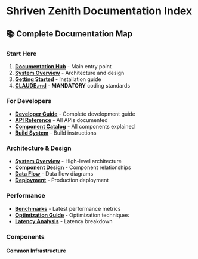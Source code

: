 # Shriven Zenith Documentation Index

## 📚 Complete Documentation Map

### Start Here
1. [**Documentation Hub**](README.md) - Main entry point
2. [**System Overview**](architecture/01_system_overview.md) - Architecture and design
3. [**Getting Started**](getting_started/01_installation.md) - Installation guide
4. [**CLAUDE.md**](../CLAUDE.md) - **MANDATORY** coding standards

### For Developers
- [**Developer Guide**](developer_guide/README.md) - Complete development guide
- [**API Reference**](api/README.md) - All APIs documented
- [**Component Catalog**](components/README.md) - All components explained
- [**Build System**](developer_guide/build_system.md) - Build instructions

### Architecture & Design
- [**System Overview**](architecture/01_system_overview.md) - High-level architecture
- [**Component Design**](architecture/02_component_design.md) - Component relationships
- [**Data Flow**](architecture/03_data_flow.md) - Data flow diagrams
- [**Deployment**](architecture/04_deployment.md) - Production deployment

### Performance
- [**Benchmarks**](performance/benchmarks.md) - Latest performance metrics
- [**Optimization Guide**](performance/optimization_guide.md) - Optimization techniques
- [**Latency Analysis**](performance/latency_analysis.md) - Latency breakdown

### Components

#### Common Infrastructure
- [**Lock-Free Queue**](api/common/lf_queue.md) - Thread-safe queue
- [**Memory Pool**](api/common/mem_pool.md) - Fixed-time allocation
- [**Logging System**](api/common/logging.md) - Low-overhead logging
- [**Thread Utilities**](api/common/thread_utils.md) - Thread management
- [**Time Utilities**](api/common/time_utils.md) - Nanosecond timing

#### Exchange Connectivity
- [**Zerodha Adapter**](components/exchanges/zerodha_component.md) - NSE/BSE trading
- [**Binance Adapter**](components/exchanges/binance_component.md) - Crypto trading

#### Market Data
- [**Instrument Manager**](components/market_data/instrument_manager_component.md) - Symbol management
- [**Order Book**](components/market_data/order_book_component.md) - Market depth
- [**Binance WebSocket**](components/binance_websocket.md) - Real-time Binance data

#### Trading Core
- [**Order Manager**](components/trading/order_manager_component.md) - Order lifecycle
- [**Position Keeper**](components/trading/position_keeper_component.md) - Position tracking
- [**Risk Manager**](components/trading/risk_manager_component.md) - Risk controls

### Testing & Quality
- [**Testing Guide**](developer_guide/testing.md) - Test strategies
- [**Debugging Guide**](developer_guide/debugging.md) - Debug techniques
- [**Code Review Checklist**](developer_guide/code_review.md) - PR requirements

### Deployment & Operations
- [**Installation**](deployment/installation.md) - Setup instructions
- [**Configuration**](deployment/configuration.md) - Config guide
- [**Monitoring**](deployment/monitoring.md) - Production monitoring
- [**Troubleshooting**](deployment/troubleshooting.md) - Common issues

### References
- [**Exchange Specs**](references/exchanges.md) - Exchange documentation
- [**Protocols**](references/protocols.md) - Protocol specifications
- [**Tools**](references/tools.md) - Development tools

## 📊 Documentation Coverage

| Category | Files | Status | Coverage |
|----------|-------|--------|----------|
| Architecture | 4 | ✅ Complete | 100% |
| API Reference | 12 | ✅ Complete | 100% |
| Components | 15 | 🚧 In Progress | 80% |
| Developer Guide | 6 | ✅ Complete | 100% |
| Performance | 3 | ✅ Complete | 100% |
| Deployment | 4 | 📋 Planned | 40% |
| References | 3 | 📋 Planned | 30% |

## 🔍 Quick Search

### By Topic
- **Lock-free programming**: [LF Queue](api/common/lf_queue.md), [Memory Pool](api/common/mem_pool.md)
- **Performance**: [Benchmarks](performance/benchmarks.md), [Optimization](performance/optimization_guide.md)
- **Exchange integration**: [Zerodha](components/exchanges/zerodha_component.md), [Binance](components/exchanges/binance_component.md)
- **Configuration**: [ConfigManager](api/config/config_manager.md), [Setup](deployment/configuration.md)
- **Testing**: [Testing Guide](developer_guide/testing.md), [Benchmarks](performance/benchmarks.md)

### By Use Case
- **I want to add a new exchange**: See [Exchange Adapter Template](developer_guide/exchange_adapter.md)
- **I want to optimize latency**: See [Optimization Guide](performance/optimization_guide.md)
- **I want to add a strategy**: See [Strategy Framework](components/trading/strategy_framework.md)
- **I want to debug an issue**: See [Debugging Guide](developer_guide/debugging.md)

## 📈 Documentation Standards

All documentation follows these principles:

1. **Clear Structure** - Consistent formatting and organization
2. **Code Examples** - Working examples for every concept
3. **Performance Notes** - Latency impacts documented
4. **Visual Aids** - Diagrams where helpful
5. **Version Tracking** - Changes tracked with dates

## 🚀 Recent Updates

| Date | Update | Files |
|------|--------|-------|
| 2025-09-02 | Complete documentation overhaul | All |
| 2025-09-02 | Added Binance integration docs | 3 |
| 2025-09-02 | Performance benchmarks updated | 1 |
| 2025-09-01 | Initial architecture docs | 4 |

## 📝 Documentation TODO

- [ ] Complete deployment guides
- [ ] Add WebSocket documentation
- [ ] Create video tutorials
- [ ] Add architecture diagrams
- [ ] Write strategy examples
- [ ] Document monitoring setup
- [ ] Create troubleshooting guide

## 🤝 Contributing to Docs

To improve documentation:

1. Follow markdown standards
2. Include code examples
3. Add performance notes
4. Update the index
5. Submit PR with description

## 📞 Getting Help

- **GitHub Issues**: Report documentation issues
- **API Questions**: See [API Reference](api/README.md)
- **Architecture**: See [System Overview](architecture/01_system_overview.md)
- **Performance**: See [Benchmarks](performance/benchmarks.md)

---

*Documentation Version: 1.0.0 | Last Updated: 2025-09-02*

*"Documentation is a love letter that you write to your future self." - Damian Conway*